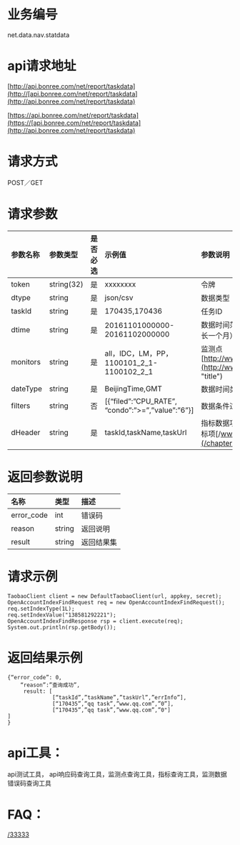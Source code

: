 # 业务编号

net.data.nav.statdata

# api请求地址

[http://api.bonree.com/net/report/taskdata](http://[api.bonree.com/net/report/taskdata](http://api.bonree.com/net/report/taskdata)

[https://api.bonree.com/net/report/taskdata](https://[api.bonree.com/net/report/taskdata](http://api.bonree.com/net/report/taskdata)

# 请求方式

POST／GET

# 请求参数

| 参数名称 | 参数类型 | 是否必选 | 示例值 | 参数说明 |
| :--- | :--- | :--- | :--- | :--- |
| token | string\(32\) | 是 | xxxxxxxx | 令牌 |
| dtype | string | 是 | json/csv | 数据类型 |
| taskId | string | 是 | 170435,170436 | 任务ID |
| dtime | string | 是 | 20161101000000-20161102000000 | 数据时间范围，（时间最长一个月） |
| monitors | string | 是 | all，IDC，LM，PP，1100101\_2\_1-1100102\_2\_1 | 监测点[http://www.baidu.com](http://www.baidu.com "title") |
| dateType | string | 是 | BeijingTime,GMT | 数据时间类型 |
| filters | string | 否 | \[{“filed”:”CPU\_RATE”, “condo”:”&gt;=”,”value”:”6”}\] | 数据条件过滤 |
| dHeader | string | 是 | taskId,taskName,taskUrl | 指标数据项；查看所有指标项[/www.baidu.com](/chapter1.md "eeeee") |

# 返回参数说明

| 名称 | 类型 | 描述 |
| :--- | :--- | :--- |
| error\_code | int | 错误码 |
| reason | string | 返回说明 |
| result | string | 返回结果集 |

# 请求示例

```
TaobaoClient client = new DefaultTaobaoClient(url, appkey, secret);
OpenAccountIndexFindRequest req = new OpenAccountIndexFindRequest();
req.setIndexType(1L);
req.setIndexValue("138581292221");
OpenAccountIndexFindResponse rsp = client.execute(req);
System.out.println(rsp.getBody());
```

# 返回结果示例

```
{“error_code”: 0,
    “reason”:”查询成功”,
     result: [
              [“taskId”,”taskName”,”taskUrl”,”errInfo”],
              [“170435”,”qq task”,”www.qq.com”,”0”],
              [“170435”,”qq task”,”www.qq.com”,”0"]
]
}
```

# api工具：

api测试工具， api响应码查询工具，监测点查询工具，指标查询工具，监测数据错误码查询工具

# FAQ：

[/33333](/33333 "eeeeee")

